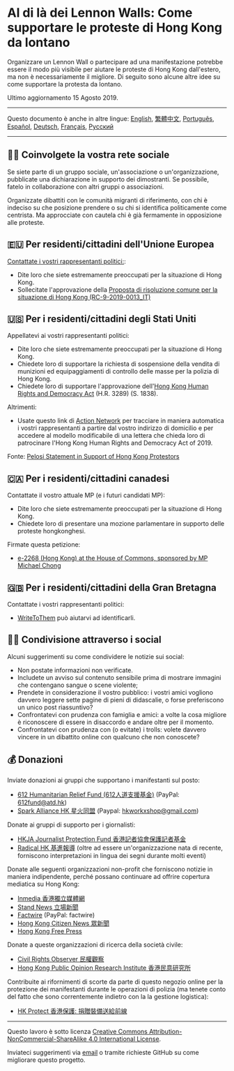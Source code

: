 # Al di là dei Lennon Walls: Come supportare le proteste di Hong Kong da lontano

Organizzare un Lennon Wall o partecipare ad una manifestazione potrebbe essere il modo più visibile per aiutare le proteste di Hong Kong dall'estero, ma non è necessariamente il migliore. Di seguito sono alcune altre idee su come supportare la protesta da lontano. 

Ultimo aggiornamento 15 Agosto 2019.

---

Questo documento è anche in altre lingue: [English](README.md), [繁體中文](README-繁體中文.md), [Português](README-Portugues.md), [Español](README-Español.md), [Deutsch](README-Deutsch.md), [Français](README-Francais.md), [Русский](README-Russian.md)

---

## 🧓🏻 Coinvolgete la vostra rete sociale

Se siete parte di un gruppo sociale, un'associazione o un'organizzazione, pubblicate una dichiarazione in supporto dei dimostranti. Se possibile, fatelo in collaborazione con altri gruppi o associazioni.

Organizzate dibattiti con le comunità migranti di riferimento, con chi è indeciso su che posizione prendere o su chi si identifica politicamente come centrista. Ma approcciate con cautela chi è già fermamente in opposizione alle proteste. 

## 🇪🇺 Per residenti/cittadini dell'Unione Europea

[Contattate i vostri rappresentanti politici:](http://www.europarl.europa.eu/meps/en/search/advanced):

- Dite loro che siete estremamente preoccupati per la situazione di Hong Kong.
- Sollecitate l'approvazione della [Proposta di risoluzione comune per la situazione di Hong Kong (RC-9-2019-0013_IT)](https://www.europarl.europa.eu/doceo/document/RC-9-2019-0013_IT.html)

## 🇺🇸 Per i residenti/cittadini degli Stati Uniti

Appellatevi ai vostri rappresentanti politici:

- Dite loro che siete estremamente preoccupati per la situazione di Hong Kong.
- Chiedete loro di supportare la richiesta di sospensione della vendita di munizioni ed equipaggiamenti di controllo delle masse per la polizia di Hong Kong.
- Chiedete loro di supportare l'approvazione dell'[Hong Kong Human Rights and Democracy Act](https://www.rubio.senate.gov/public/_cache/files/7030f464-ac78-4af9-a5d1-55151ca3b6f8/C89816EECDFDE0D75FB8EC98DDEC4803.mdm19812.pdf) (H.R. 3289) (S. 1838).

Altrimenti:

- Usate questo link di [Action Network](https://actionnetwork.org/letters/co-sponsor-hong-kong-human-rights-and-democracy-act-of-2019) per tracciare in maniera automatica i vostri rappresentanti a partire dal vostro indirizzo di domicilio e per accedere al modello modificabile di una lettera che chieda loro di patrocinare l'Hong Kong Human Rights and Democracy Act of 2019.

Fonte: [Pelosi Statement in Support of Hong Kong Protestors](https://www.speaker.gov/newsroom/8519-3/)

## 🇨🇦 Per i residenti/cittadini canadesi

Contattate il vostro attuale MP (e i futuri candidati MP):

- Dite loro che siete estremamente preoccupati per la situazione di Hong Kong.
- Chiedete loro di presentare una mozione parlamentare in supporto delle proteste hongkonghesi. 

Firmate questa petizione:

- [e-2268 (Hong Kong) at the House of Commons, sponsored by MP Michael Chong](https://petitions.ourcommons.ca/en/Petition/Details?Petition=e-2268)

## 🇬🇧 Per i residenti/cittadini della Gran Bretagna

Contattate i vostri rappresentanti politici:

- [WriteToThem](https://www.writetothem.com/) può aiutarvi ad identificarli.

## 🤳🏼 Condivisione attraverso i social

Alcuni suggerimenti su come condividere le notizie sui social:

- Non postate informazioni non verificate.
- Includete un avviso sul contenuto sensibile prima di mostrare immagini che contengano sangue o scene violente; 
- Prendete in considerazione il vostro pubblico: i vostri amici vogliono davvero leggere sette pagine di pieni di didascalie, o forse preferiscono un unico post riassuntivo?
- Confrontatevi con prudenza con famiglia e amici: a volte la cosa migliore è riconoscere di essere in disaccordo e andare oltre per il momento. 
- Confrontatevi con prudenza con (o evitate) i trolls: volete davvero vincere in un dibattito online con qualcuno che non conoscete? 


## 💰 Donazioni

Inviate donazioni ai gruppi che supportano i manifestanti sul posto:

- [612 Humanitarian Relief Fund (612人道支援基金)](https://www.facebook.com/612Fund/) (PayPal: 612fund@atd.hk)
- [Spark Alliance HK 星火同盟](https://www.facebook.com/sparkalliancehk/posts/2042900022663786) (Paypal: hkworkxshop@gmail.com)

Donate ai gruppi di supporto per i giornalisti:

- [HKJA Journalist Protection Fund 香港記者協會保護記者基金](https://gogetfunding.com/hkjaraisefund/)
- [Radical HK 基進報導](https://radicalhk.com/about/donation/) (oltre ad essere un'organizzazione nata di recente, forniscono interpretazioni in lingua dei segni durante molti eventi)

Donate alle seguenti organizzazioni non-profit che forniscono notizie in maniera indipendente, perché possano continuare ad offrire copertura mediatica su Hong Kong:

- [Inmedia 香港獨立媒體網](http://www.inmediahk.net/donate) 
- [Stand News 立場新聞](https://mystand.thestandnews.com/) 
- [Factwire](https://www.factwire.org/backus/) (PayPal: factwire)
- [Hong Kong Citizen News 眾新聞](https://www.hkcnews.com/aboutus/)
- [Hong Kong Free Press](https://www.hongkongfp.com/support-hkfp/)

Donate a queste organizzazioni di ricerca della società civile:

- [Civil Rights Observer 民權觀察](https://www.hkcro.org/fundraising/)
- [Hong Kong Public Opinion Research Institute 香港民意研究所](https://www.pori.hk/donation) 

Contribuite ai rifornimenti di scorte da parte di questo negozio online per la protezione dei manifestanti durante le operazioni di polizia (ma tenete conto del fatto che sono correntemente indietro con la la gestione logistica):

- [HK Protect 香港保護: 捐贈裝備送給前線](https://hkprotect.org/shop/%e4%bf%9d%e8%ad%b7%e8%a3%9d%e5%82%99/%e6%8d%90%e8%b4%88%e8%a3%9d%e5%82%99%e9%80%81%e7%b5%a6%e5%89%8d%e7%b7%9a/)

---

Questo lavoro è sotto licenza [Creative Commons Attribution-NonCommercial-ShareAlike 4.0 International License](http://creativecommons.org/licenses/by-nc-sa/4.0/).

Inviateci suggerimenti via  [email](mailto:hi@hongkonggong.com) o tramite richieste GitHub su come migliorare questo progetto.
